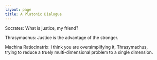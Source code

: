 ```yaml
---
layout: page
title: A Platonic Dialogue
---
```


<p class="dialogue"><span class="speaker">Socrates</span>: What is justice, my friend?</p>
<p class="dialogue"><span class="speaker">Thrasymachus</span>: Justice is the advantage of the stronger.</p>
<p class="dialogue"><span class="speaker">Machina Ratiocinatrix</span>: I think you are oversimplifying it, Thrasymachus, trying to reduce a truely multi-dimensional problem to a single dimension.</p>
